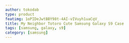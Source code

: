 ```yaml
---
author: tokodab
type: product
featimg: 1oPIDeJwtBBY98t-4AI-vIVuyh1uaCqV_
title: My Neighbor Totoro Cute Samsung Galaxy S9 Case
tags: [samsung, galaxy, s9]
category: [samsung]
---
```

